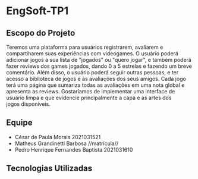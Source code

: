 # EngSoft-TP1

## Escopo do Projeto
Teremos uma plataforma para usuários registrarem, avaliarem e compartiharem suas experiências com videogames. 
O usuário poderá adicionar jogos à sua lista de "jogados" ou "quero jogar", e também poderá fazer reviews dos games jogados, dando 0 a 5 estrelas e fazendo um breve comentário.
Além disso, o usuário poderá seguir outras pessoas, e ter acesso a biblioteca de jogos e às avaliações dos seus amigos.
Cada jogo terá uma página que sumariza todas as avaliações em uma nota global e apresenta as reviews.
Gostaríamos de implementar uma interface de usuário limpa e que evidencie principalmente a capa e as artes dos jogos disponíveis.


## Equipe
* César de Paula Morais               2021031521
* Matheus Grandinetti Barbosa        //matrícula//
* Pedro Henrique Fernandes Baptista  2021031610

## Tecnologias Utilizadas
